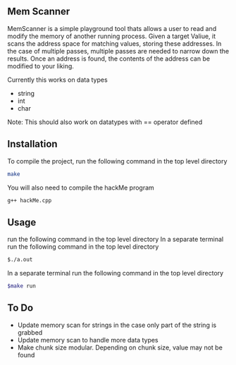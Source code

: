 ## Mem Scanner

MemScanner is a simple playground tool thats allows a user to read and modify the memory of another running process.
Given a target Valiue, it scans the address space for matching values, storing these addresses. In the case of multiple passes, 
multiple passes are needed to narrow down the results. Once an address is found, the contents of the address can be modified to your liking.

Currently this works on data types
- string
- int
- char

Note: This should also work on datatypes with == operator defined

## Installation

To compile the project, run the following command in the top level directory
```sh
make
```
You will also need to compile the hackMe program
```sh
g++ hackMe.cpp
```

## Usage
run the following command in the top level directory
In a separate terminal run the following command in the top level directory
```sh
$./a.out
```

In a separate terminal run the following command in the top level directory
```sh
$make run
```

## To Do
- Update memory scan for strings in the case only part of the string is grabbed
- Update memory scan to handle more data types
- Make chunk size modular. Depending on chunk size, value may not be found